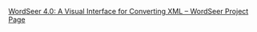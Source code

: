 [WordSeer 4.0: A Visual Interface for Converting XML – WordSeer Project Page](https://qi.tc/qi/117976)